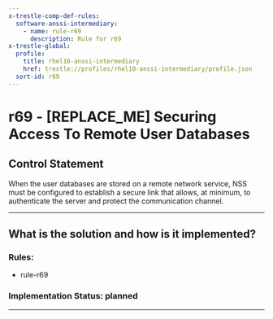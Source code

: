 ```yaml
---
x-trestle-comp-def-rules:
  software-anssi-intermediary:
    - name: rule-r69
      description: Rule for r69
x-trestle-global:
  profile:
    title: rhel10-anssi-intermediary
    href: trestle://profiles/rhel10-anssi-intermediary/profile.json
  sort-id: r69
---
```


# r69 - \[REPLACE_ME\] Securing Access To Remote User Databases

## Control Statement

When the user databases are stored on a remote network service, NSS must
be configured to establish a secure link that allows, at minimum, to
authenticate the server and protect the communication channel.

______________________________________________________________________

## What is the solution and how is it implemented?

<!-- For implementation status enter one of: implemented, partial, planned, alternative, not-applicable -->

<!-- Note that the list of rules under ### Rules: is read-only and changes will not be captured after assembly to JSON -->

<!-- Add control implementation description here for control: r69 -->

### Rules:

  - rule-r69

### Implementation Status: planned

______________________________________________________________________
